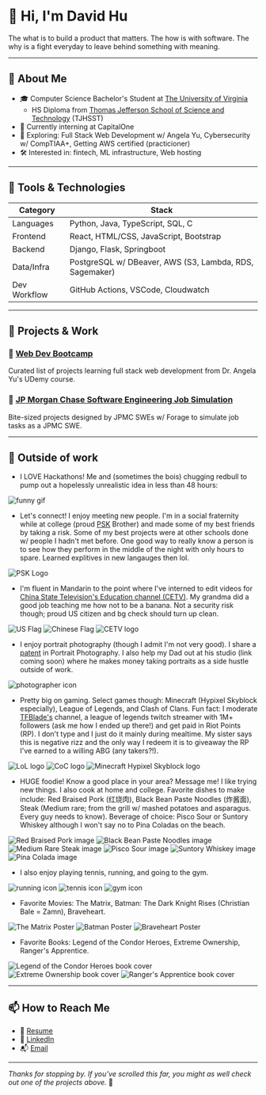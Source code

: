 # 👋 Hi, I'm David Hu

The what is to build a product that matters. The how is with software. The why is a fight everyday to leave behind something with meaning.

---

## 🧠 About Me

- 🎓 Computer Science Bachelor's Student at [The University of Virginia](https://www.usnews.com/best-colleges/uva-6968)
  - HS Diploma from [Thomas Jefferson School of Science and Technology](https://www.usnews.com/education/best-high-schools/virginia/districts/fairfax-county-public-schools/thomas-jefferson-high-school-for-science-and-technology-20461) (TJHSST)
- 💼 Currently interning at CapitalOne
- 🌱 Exploring: Full Stack Web Development w/ Angela Yu, Cybersecurity w/ CompTIAA+, Getting AWS certified (practicioner)
- 🛠️ Interested in: fintech, ML infrastructure, Web hosting

---

## 🧰 Tools & Technologies

| Category       | Stack |
|----------------|-------|
| Languages      | Python, Java, TypeScript, SQL, C |
| Frontend       | React, HTML/CSS, JavaScript, Bootstrap |
| Backend        | Django, Flask, Springboot |
| Data/Infra     | PostgreSQL w/ DBeaver, AWS (S3, Lambda, RDS, Sagemaker)|
| Dev Workflow   | GitHub Actions, VSCode, Cloudwatch |

---

## 🚀 Projects & Work

### 🔷 [Web Dev Bootcamp](https://github.com/dhu2022-dev/web-dev-bootcamp)
Curated list of projects learning full stack web development from Dr. Angela Yu's UDemy course.
<!-- Short description of what it does, the tools used, and why it matters. -->

### 🔷 [JP Morgan Chase Software Engineering Job Simulation](https://github.com/dhu2022-dev/job-simulations)
Bite-sized projects designed by JPMC SWEs w/ Forage to simulate job tasks as a JPMC SWE.
<!-- If this was part of a team/client engagement, note your role briefly. -->

<!-- ### 🔷 [Cool Side Project](#) -->
<!-- Was it fun, technically difficult, or used something unusual? Say that. -->

---

<!-- ## 📺 What to Expect from My Work

> Optional GIF demo, screenshot, or quote about your philosophy  
> e.g. "Clean, modular, documented code. Functional and honest UI."

<p align="center">
  <img src="demo.gif" alt="Demo of project" width="800" />
</p>

--- -->

## 💭 Outside of work

- I LOVE Hackathons! Me and (sometimes the bois) chugging redbull to pump out a hopelessly unrealistic idea in less than 48 hours:

![funny gif](readme_images/monkey_computer.gif)

- Let's connect! I enjoy meeting new people. I'm in a social fraternity while at college (proud [PSK](https://phisigmakappa.org/about/) Brother) and made some of my best friends by taking a risk. Some of my best projects were at other schools done w/ people I hadn't met before. One good way to really know a person is to see how they perform in the middle of the night with only hours to spare. Learned explitives in new langauges then lol.

![PSK Logo](readme_images/psk_logo.jpeg)

- I'm fluent in Mandarin to the point where I've interned to edit videos for [China State Television's Education channel (CETV)](https://en.wikipedia.org/wiki/China_Education_Television). My grandma did a good job teaching me how not to be a banana. Not a security risk though; proud US citizen and bg check should turn up clean.

![US Flag](readme_images/us_flag.png) ![Chinese Flag](readme_images/china_flag.png) ![CETV logo](readme_images/cetv_logo.jpeg)

- I enjoy portrait photography (though I admit I'm not very good). I share a [patent](https://patents.justia.com/patent/11086197) in Portrait Photography. I also help my Dad out at his studio (link coming soon) where he makes money taking portraits as a side hustle outside of work.
<!-- Add photos of the studio, patent paper, and you and Dad together. -->
![photographer icon]()

- Pretty big on gaming. Select games though: Minecraft (Hypixel Skyblock especially), League of Legends, and Clash of Clans. Fun fact: I moderate [TFBlade's](https://www.twitch.tv/tfblade) channel, a league of legends twitch streamer with 1M+ followers (ask me how I ended up there!) and get paid in Riot Points (RP). I don't type and I just do it mainly during mealtime. My sister says this is negative rizz and the only way I redeem it is to giveaway the RP I've earned to a willing ABG (any takers?!).

![LoL logo](readme_images/LoL_logo.jpeg) ![CoC logo](readme_images/CoC_logo.jpeg) ![Minecraft Hypixel Skyblock logo](readme_images/HS_Skyblock_logo.jpeg)

- HUGE foodie! Know a good place in your area? Message me! I like trying new things. I also cook at home and college. Favorite dishes to make include: Red Braised Pork (红烧肉), Black Bean Paste Noodles (炸酱面), Steak (Medium rare; from the grill w/ mashed potatoes and asparagus. Every guy needs to know). Beverage of choice: Pisco Sour or Suntory Whiskey although I won't say no to Pina Coladas on the beach.
<!-- TODO: Replace pictures of red braised pork, black bean paste noodles, and steak w/ what you made. Also pictures of pisco sour and pina colada. -->
![Red Braised Pork image](readme_images/red_braised_pork.jpeg) ![Black Bean Paste Noodles image](readme_images/black_bean_paste_noodles.webp) ![Medium Rare Steak image](readme_images/steak.jpg)
![Pisco Sour image](readme_images/pisco_sour.jpg) ![Suntory Whiskey image](readme_images/suntory_hibiki.jpeg) ![Pina Colada image](readme_images/pina_colada.jpeg)

- I also enjoy playing tennis, running, and going to the gym.
<!-- Replace with images of you actually doing these things -->
![running icon]() ![tennis icon]() ![gym icon]()

- Favorite Movies: The Matrix, Batman: The Dark Knight Rises (Christian Bale = Zamn), Braveheart.

![The Matrix Poster](readme_images/the_matrix_poster.jpeg) ![Batman Poster](readme_images/batman_poster.jpeg) ![Braveheart Poster](readme_images/braveheart_poster.jpeg)

- Favorite Books: Legend of the Condor Heroes, Extreme Ownership, Ranger's Apprentice.

![Legend of the Condor Heroes book cover](readme_images/legend_ofthe_condor_heroes_cover.jpeg) ![Extreme Ownership book cover](readme_images/extreme_ownership_cover.png) ![Ranger's Apprentice book cover](readme_images/ranger's_apprentice_cover.jpeg)

---

## 📫 How to Reach Me

<!-- - 🌐 [Portfolio](#) -->
- 📄 [Resume](Resume_Financial.pdf)
- 💼 [LinkedIn](https://www.linkedin.com/in/davidhu426/)
- 📬 [Email](who.is.david101@gmail.com)

---

_Thanks for stopping by. If you’ve scrolled this far, you might as well check out one of the projects above._ 👀
